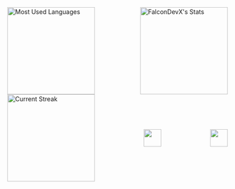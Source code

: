 <div style="display: flex; justify-content: space-between; align-items: center;">
  <img src="https://github-readme-stats.vercel.app/api/top-langs/?username=FalconDevX&theme=tokyonight&show_icons=true&hide_border=true&layout=compact" alt="Most Used Languages" style="height: 200px;"/>
  <img src="https://github-readme-stats.vercel.app/api?username=FalconDevX&theme=tokyonight&show_icons=true&hide_border=true&count_private=true" alt="FalconDevX's Stats" style="height: 200px;"/> 
</div>

<div style="display: flex; justify-content: space-between; align-items: center;">
  <img src="https://github-readme-streak-stats.herokuapp.com/?user=FalconDevX&theme=tokyonight&hide_border=true" alt="Current Streak" style="height: 200px;"/>
  <img src="https://skillicons.dev/icons?i=dotnet,cpp,c,python&theme=dark" style="height: 40px; vertical-align: middle;"/>
  <img src="https://skillicons.dev/icons?i=js,react,html,css&theme=dark" style="height: 40px; vertical-align: middle;"/>
<!--     <div style="display: flex; gap: 10px; align-items: center; height: 200px;">
        <a href="https://skillicons.dev">
            <img src="https://skillicons.dev/icons?i=dotnet,cpp,c,python&theme=dark" style="height: 40px; vertical-align: middle;"/>
        </a>
        <a href="https://skillicons.dev">
            <img src="https://skillicons.dev/icons?i=js,react,html,css&theme=dark" style="height: 40px; vertical-align: middle;"/>
        </a>
    </div> -->
</div>
